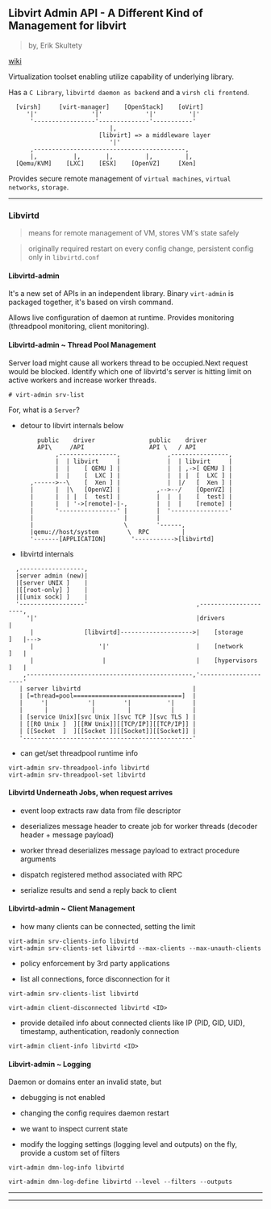 
## Libvirt Admin API - A Different Kind of Management for libvirt

> by, Erik Skultety

[wiki](http://wiki.libvirt.org)

Virtualization toolset enabling utilize capability of underlying library.

Has a `C Library`, `libvirtd daemon as backend` and a `virsh cli frontend`.

```
  [virsh]     [virt-manager]    [OpenStack]    [oVirt]
     '|'               '|'            '|'         '|'
      '-----------------'--------------'-----------'
                            |,
                         [libvirt] => a middleware layer
                            '|'
      ,------------------------------------------,
      |,          |,       |,         |,         |,
  [Qemu/KVM]    [LXC]    [ESX]    [OpenVZ]     [Xen]

```

Provides secure remote management of `virtual machines`, `virtual networks`, `storage`.

---

### Libvirtd

> means for remote management of VM, stores VM's state safely

> originally required restart on every config change, persistent config only in `libvirtd.conf`


#### Libvirtd-admin

It's a new set of APIs in an independent library.
Binary `virt-admin` is packaged together, it's based on virsh command.

Allows live configuration of daemon at runtime.
Provides monitoring (threadpool monitoring, client monitoring).

#### Libvirtd-admin ~ Thread Pool Management

Server load might cause all workers thread to be occupied.Next request would be blocked.
Identify which one of libvirtd's server is hitting limit on active workers and increase worker threads.

```
# virt-admin srv-list
```

For, what is a `Server`?

* detour to libvirt internals below

```
        public    driver               public    driver
        API\     /API                  API \   / API
             ,----------------,             ,----------------,
             |  | libvirt     |             |  | libvirt     |
             |  |    [ QEMU ] |             |  | ,->[ QEMU ] |
             |  |    [  LXC ] |             |  | |  [  LXC ] |
      ,------>--\    [  Xen ] |             |  |/   [  Xen ] |
      |      |  |\   [OpenVZ] |          ,-->--/    [OpenVZ] |
      |      |  | |  [  test] |          |  |  |    [  test] |
      |      |  | '->[remote]-|-,        |  |  |    [remote] |
      |      '----------------' |        |  '----------------'
      |                         |        |
      |                         \        '------,
      |qemu://host/system        \  RPC         |
      '-------[APPLICATION]       '----------->[libvirtd]

```

* libvirtd internals

```
  ,------------------,
  |server admin (new)| 
  |[server UNIX ]    |
  |[[root-only] ]    |
  |[[unix sock] ]    |
  '------------------'                              ,---------------------,
     '|'                                            |drivers              |
      |              [libvirtd]-------------------->|    [storage     ]   |--->
      |                  '|'                        |    [network     ]   |
      |                   |                         |    [hypervisors ]   |
    ,----------------------------------------------,'---------------------'
   | server libvirtd                               |                                     
   | [=thread=pool==============================]  |                                          
   |     '|           '|        '|          '|     |                                          
   |      |            |         |           |     |                                          
   | [service Unix][svc Unix ][svc TCP ][svc TLS ] |                                          
   | [[RO Unix ]  ][[RW Unix]][[TCP/IP]][[TCP/IP]] |                                          
   | [[Socket  ]  ][[Socket ]][[Socket]][[Socket]] |                                          
   '-----------------------------------------------'

```

* can get/set threadpool runtime info

```
virt-admin srv-threadpool-info libvirtd
virt-admin srv-threadpool-set libvirtd
```


#### Libvirtd Underneath Jobs, when request arrives

* event loop extracts raw data from file descriptor

* deserializes message header to create job for worker threads (decoder header + message payload)

* worker thread deserializes message payload to extract procedure arguments

* dispatch registered method associated with RPC

* serialize results and send a reply back to client


#### Libvirtd-admin ~ Client Management

* how many clients can be connected, setting the limit

```
virt-admin srv-clients-info libvirtd
virt-admin srv-clients-set libvirtd --max-clients --max-unauth-clients
```

* policy enforcement by 3rd party applications

* list all connections, force disconnection for it

```
virt-admin srv-clients-list libvirtd

virt-admin client-disconnected libvirtd <ID>
```

* provide detailed info about connected clients like IP (PID, GID, UID), timestamp, authentication, readonly connection

```
virt-admin client-info libvirtd <ID>
```


#### Libvirt-admin ~ Logging

Daemon or domains enter an invalid state, but

* debugging is not enabled

* changing the config requires daemon restart

* we want to inspect current state

* modify the logging settings (logging level and outputs) on the fly, provide a custom set of filters

```
virt-admin dmn-log-info libvirtd

virt-admin dmn-log-define libvirtd --level --filters --outputs
```

---
---
